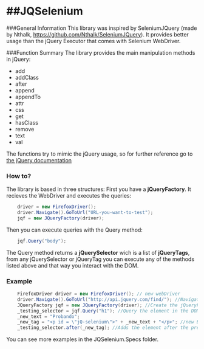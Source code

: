 ##JQSelenium
==========
###General Information
This library was inspired by SeleniumJQuery (made by Nthalk, https://github.com/Nthalk/SeleniumJQuery). It provides better usage than the jQuery Executor that comes with Selenium WebDriver.

###Function Summary
The library provides the main manipulation methods in jQuery: </br>
* add
* addClass
* after
* append
* appendTo
* attr
* css
* get
* hasClass
* remove
* text
* val

The functions try to mimic the jQuery usage, so for further reference go to [the jQuery documentation](http://api.jquery.com/category/Manipulation/)

### How to?
The library is based in three structures: 
First you have a <b>jQueryFactory</b>. It recieves the WebDriver and executes the queries: 
```c#
	driver = new FirefoxDriver();
	driver.Navigate().GoToUrl("URL-you-want-to-test");
	jqf = new JQueryFactory(driver);
```

Then you can execute queries with the Query method: 
```c#
	jqf.Query("body");
```

The Query method returns a <b>jQuerySelector</b> wich is a list of <b>jQueryTags</b>, from any jQuerySelector or jQueryTag you can execute any of the methods listed above and that way you interact with the DOM.

### Example
```c#
	FirefoxDriver driver = new FirefoxDriver(); // new webDriver
	driver.Navigate().GoToUrl("http://api.jquery.com/find/"); //Navigate to the URL
	JQueryFactory jqf = new JQueryFactory(driver); //Create the jQueryFactory
	_testing_selector = jqf.Query("h1"); //Query the element in the DOM you want to access
	_new_text = "Probando";
	_new_tag = "<p id = \"jQ-selenium\">" + _new_text + "</p>"; //new Element in the DOM will be added
	_testing_selector.after(_new_tag); //Adds the element after the previously queried element
```

You can see more examples in the JQSelenium.Specs folder.

